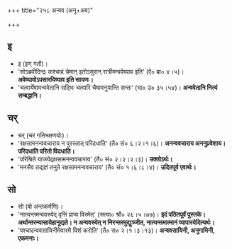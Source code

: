 +++
title="२५८ अन्वव (अनु+अव)"

+++

## इ
- इ (इण् गतौ)।
- 'सोऽब्रवीदिन्द्रः कश्चाहं चेमान् इतोऽसुरान् रात्रीमन्ववेष्याव इति' (ऐ० ब्रा० ४।५)। **अवेष्यावोऽपसारयिष्याव इति सायणः।**
- 'चत्वार्येषामन्ववेतानि सद्भिः चत्वारि चैषामनुयान्ति सन्तः' (भा० उ० ३५।५४)। **अन्ववेतानि नित्यं सम्बद्धानि।**

## चर्
- चर् (चर गतिभक्षणयोः)।
- 'रक्षसामनन्ववचाराय न पुरस्तात् परिदधाति' (तै० सं० ६।२।१।६)। **अनन्ववचाराय अननुप्रवेशाय। परिदधाति परितो विदधाति।**
- 'परिश्रिते याजयेद्रक्षसामनन्ववचाराय' (तै० सं० २।२।२।३)। **उक्तोऽर्थः।**
- 'मनसैव तद्यज्ञं तनुते रक्षसामनन्ववचाराय' (तै० सं० १।६।८।४)। **उदितपूर्व एवार्थः।**

## सो
- सो (षो अन्तकर्मणि)।
- 'नात्यन्तमन्ववस्येद् वृत्तिं प्राप्य विरमेत्' (सत्या० श्रौ० २६।५।७७)। **इदं पठितपूर्वं पुस्तके। अर्थान्तरन्यासायेहानूद्यते। न अन्ववस्येत् न निरन्तरमुद्युञ्जीत, नात्यन्तमात्मानं व्यापारयेदित्यर्थः।**
- 'पश्चादन्ववसायिनीमेवास्मै विशं करोति' (तै० स० २।१।३।१३)। **अन्ववसायिनी, अनुगामिनी, एकमनाः।**
